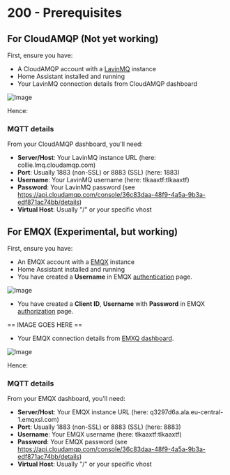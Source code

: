 # 200 - Prerequisites

## For CloudAMQP (Not yet working)

First, ensure you have:
- A CloudAMQP account with a [LavinMQ](https://customer.cloudamqp.com/instance/) instance
- Home Assistant installed and running
- Your LavinMQ connection details from CloudAMQP dashboard

![Image](https://github.com/user-attachments/assets/045e752b-ff05-4589-8ff9-d893c8b23eea)

Hence:

### MQTT details

From your CloudAMQP dashboard, you'll need:
- **Server/Host**: Your LavinMQ instance URL (here: collie.lmq.cloudamqp.com)
- **Port**: Usually 1883 (non-SSL) or 8883 (SSL) (here: 1883)
- **Username**: Your LavinMQ username (here: tlkaaxtf:tlkaaxtf)
- **Password**: Your LavinMQ password (see https://api.cloudamqp.com/console/36c83daa-48f9-4a5a-9b3a-edf871ac74bb/details)
- **Virtual Host**: Usually "/" or your specific vhost

## For EMQX (Experimental, but working)

First, ensure you have:
- An EMQX account with a [EMQX](https://cloud-intl.emqx.com/console/deployments/q3297d6a/settings) instance
- Home Assistant installed and running
- You have created a **Username** in EMQX [authentication](https://cloud-intl.emqx.com/console/deployments/q3297d6a/auth) page.

![Image](https://github.com/user-attachments/assets/e32cc310-e7cc-4315-ab84-8222ff50c8d2)

- You have created a **Client ID**, **Username** with **Password** in EMQX [authorization](https://cloud-intl.emqx.com/console/deployments/q3297d6a/acl) page.

== IMAGE GOES HERE ==

- Your EMQX connection details from [EMXQ dashboard](https://cloud-intl.emqx.com/console/deployments/q3297d6a/settings).

![Image](https://github.com/user-attachments/assets/0c5c43b4-6064-488f-be13-7544e7dc19c2)

Hence:

### MQTT details

From your EMQX dashboard, you'll need:
- **Server/Host**: Your EMQX instance URL (here: q3297d6a.ala.eu-central-1.emqxsl.com)
- **Port**: Usually 1883 (non-SSL) or 8883 (SSL) (here: 8883)
- **Username**: Your EMQX username (here: tlkaaxtf:tlkaaxtf)
- **Password**: Your EMQX password (see https://api.cloudamqp.com/console/36c83daa-48f9-4a5a-9b3a-edf871ac74bb/details)
- **Virtual Host**: Usually "/" or your specific vhost
